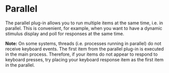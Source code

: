 # Parallel

The parallel plug-in allows you to run multiple items at the same time, i.e. in parallel. This is convenient, for example, when you want to have a dynamic stimulus display and poll for responses at the same time.

**Note:** On some systems, threads (i.e. processes running in parallel) do not receive keyboard events. The first item from the parallel plug-in is executed in the main process. Therefore, if your items do not appear to respond to keyboard presses, try placing your keyboard response item as the first item in the parallel.
